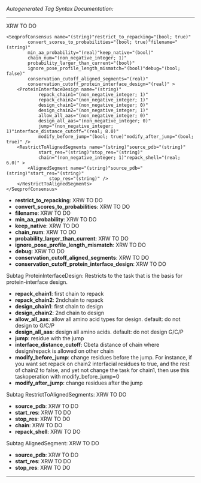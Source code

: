 _Autogenerated Tag Syntax Documentation:_

---
XRW TO DO

```
<SeqprofConsensus name="(string)"restrict_to_repacking="(bool; true)"
        convert_scores_to_probabilities="(bool; true)"filename="(string)"
        min_aa_probability="(real)"keep_native="(bool)"
        chain_num="(non_negative_integer; 1)"
        probability_larger_than_current="(bool)"
        ignore_pose_profile_length_mismatch="(bool)"debug="(bool; false)"
        conservation_cutoff_aligned_segments="(real)"
        conservation_cutoff_protein_interface_design="(real)" >
    <ProteinInterfaceDesign name="(string)"
            repack_chain1="(non_negative_integer; 1)"
            repack_chain2="(non_negative_integer; 1)"
            design_chain1="(non_negative_integer; 0)"
            design_chain2="(non_negative_integer; 1)"
            allow_all_aas="(non_negative_integer; 0)"
            design_all_aas="(non_negative_integer; 0)"
            jump="(non_negative_integer; 1)"interface_distance_cutoff="(real; 8.0)"
            modify_before_jump="(bool; true)"modify_after_jump="(bool; true)" />
    <RestrictToAlignedSegments name="(string)"source_pdb="(string)"
            start_res="(string)"stop_res="(string)"
            chain="(non_negative_integer; 1)"repack_shell="(real; 6.0)" >
        <AlignedSegment name="(string)"source_pdb="(string)"start_res="(string)"
                stop_res="(string)" />
    </RestrictToAlignedSegments>
</SeqprofConsensus>
```

-   **restrict_to_repacking**: XRW TO DO
-   **convert_scores_to_probabilities**: XRW TO DO
-   **filename**: XRW TO DO
-   **min_aa_probability**: XRW TO DO
-   **keep_native**: XRW TO DO
-   **chain_num**: XRW TO DO
-   **probability_larger_than_current**: XRW TO DO
-   **ignore_pose_profile_length_mismatch**: XRW TO DO
-   **debug**: XRW TO DO
-   **conservation_cutoff_aligned_segments**: XRW TO DO
-   **conservation_cutoff_protein_interface_design**: XRW TO DO


Subtag ProteinInterfaceDesign:   Restricts to the task that is the basis for protein-interface design.

-   **repack_chain1**: first chain to repack
-   **repack_chain2**: 2ndchain to repack
-   **design_chain1**: first chain to design
-   **design_chain2**: 2nd chain to design
-   **allow_all_aas**: allow all amino acid types for design. default: do not design to G/C/P
-   **design_all_aas**: design all amino acids. default: do not design G/C/P
-   **jump**: residue with the jump
-   **interface_distance_cutoff**: Cbeta distance of chain where design/repack is allowed on other chain
-   **modify_before_jump**: change residues before the jump. For instance, if you want set repack on chain2 interfacial residues to true, and the rest of chain2 to false, and yet not change the task for chain1, then use this taskoperation with modify_before_jump=0
-   **modify_after_jump**: change residues after the jump

Subtag RestrictToAlignedSegments:   XRW TO DO

-   **source_pdb**: XRW TO DO
-   **start_res**: XRW TO DO
-   **stop_res**: XRW TO DO
-   **chain**: XRW TO DO
-   **repack_shell**: XRW TO DO


Subtag AlignedSegment:   XRW TO DO

-   **source_pdb**: XRW TO DO
-   **start_res**: XRW TO DO
-   **stop_res**: XRW TO DO

---
